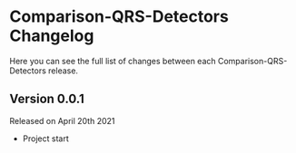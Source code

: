 Comparison-QRS-Detectors Changelog
=================

Here you can see the full list of changes between each Comparison-QRS-Detectors release.

Version 0.0.1
-------------

Released on April 20th 2021

- Project start

